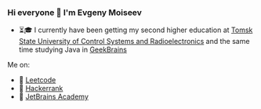 ### Hi everyone 👋 I'm Evgeny Moiseev

- ⏳🎓 I currently have been getting my second higher education at [Tomsk State University of Control Systems and Radioelectronics](https://tusur.ru/en) and the same time studying Java in [GeekBrains](https://gb.ru)

Me on:
+ 🙈 [Leetcode](https://leetcode.com/FunnyIcecream/)
+ 🙉 [Hackerrank](https://www.hackerrank.com/IseeHorizont)
+ 🙊 [JetBrains Academy](https://hyperskill.org/profile/41325357)


<!--
**IseeHorizont/IseeHorizont** is a ✨ _special_ ✨ repository because its `README.md` (this file) appears on your GitHub profile.

Here are some ideas to get you started:

- 🔭 I’m currently working on ...
- 🌱 I’m currently learning ...
- 👯 I’m looking to collaborate on ...
- 🤔 I’m looking for help with ...
- 💬 Ask me about ...
- 📫 How to reach me: ...
- 😄 Pronouns: ...
- ⚡ Fun fact: ...
-->
